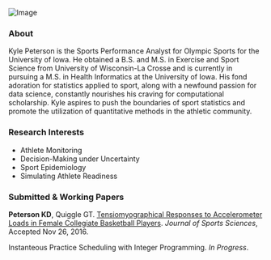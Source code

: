 
![Image](https://strength.sports.uiowa.edu/sites/strength.sports.uiowa.edu/files/styles/medium/public/people/photos/PETERSON_KYLE.jpg?itok=UZ-rafSh)

### About

Kyle Peterson is the Sports Performance Analyst for Olympic Sports for the University of Iowa. He obtained a B.S. and M.S. in Exercise and Sport Science from University of Wisconsin-La Crosse and is currently in pursuing a M.S. in Health Informatics at the University of Iowa. His fond adoration for statistics applied to sport, along with a newfound passion for data science, constantly nourishes his craving for computational scholarship. Kyle aspires to push the boundaries of sport statistics and promote the utilization of quantitative methods in the athletic community.

### Research Interests
* Athlete Monitoring
* Decision-Making under Uncertainty
* Sport Epidemiology
* Simulating Athlete Readiness

### Submitted & Working Papers
**Peterson KD**, Quiggle GT. [Tensiomyographical Responses to Accelerometer Loads in Female Collegiate Basketball Players](http://www.tandfonline.com/doi/pdf/10.1080/02640414.2016.1266378?). _Journal of Sports Sciences_, Accepted Nov 26, 2016.

Instanteous Practice Scheduling with Integer Programming. _In Progress_.
